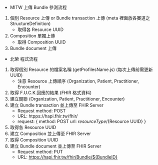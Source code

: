 * MITW 上傳 Bundle 參測流程
1. 個別 Resource 上傳 or Bundle transaction 上傳 (meta 裡面放各賽道之 StructureDefinition)
    * 取得各 Resource UUID
2. Composition 單獨上傳
    * 取得 Composition UUID
3. Bundle document 上傳



* 北榮 程式流程
1.  取得個別 Resource 的檔案名稱 (getProfilesName.js) (每次上傳前需更新UUID)
    * 注意 Resource 上傳順序 
    (Organization, Patient, Practitioner, Encounter)
2.  取得 F.U.C.K.回應的結果 (FHIR 格式資料)
3.  建立關聯 
    (Organization, Patient, Practitioner, Encounter)
4.  建立 Bundle transaction 並上傳至 FHIR Server
    * Request method: POST
    * URL: htpps://hapi.fhir.tw/fhir/
    * request:
    {
       method: POST
       url: ${resourceType}/${Resource UUID} 
    }
5.  取得各 Resource UUID
6.  建立 Composition 並上傳至 FHIR Server
7.  取得 Composition UUID
8.  建立 Bundle document 並上傳至 FHIR Server
    * Request method: PUT
    * URL: https://hapi.fhir.tw/fhir/Bundle/${BundleID}
